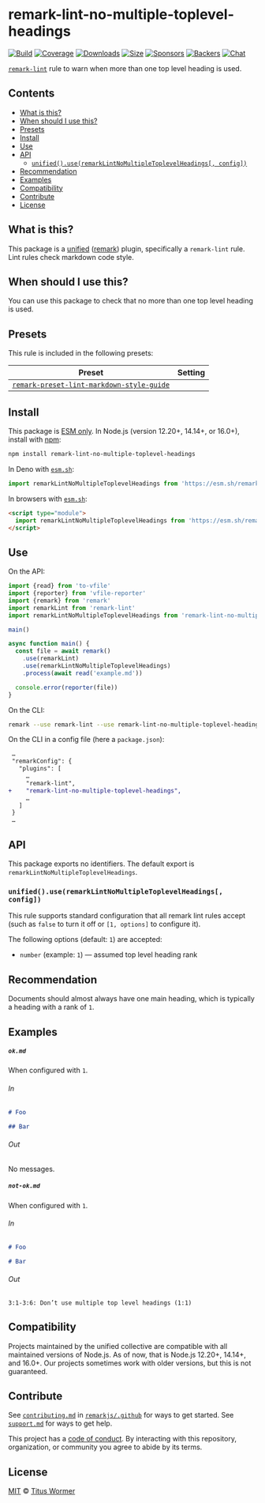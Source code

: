 <!--This file is generated-->

# remark-lint-no-multiple-toplevel-headings

[![Build][build-badge]][build]
[![Coverage][coverage-badge]][coverage]
[![Downloads][downloads-badge]][downloads]
[![Size][size-badge]][size]
[![Sponsors][sponsors-badge]][collective]
[![Backers][backers-badge]][collective]
[![Chat][chat-badge]][chat]

[`remark-lint`][mono] rule to warn when more than one top level heading is used.

## Contents

* [What is this?](#what-is-this)
* [When should I use this?](#when-should-i-use-this)
* [Presets](#presets)
* [Install](#install)
* [Use](#use)
* [API](#api)
  * [`unified().use(remarkLintNoMultipleToplevelHeadings[, config])`](#unifieduseremarklintnomultipletoplevelheadings-config)
* [Recommendation](#recommendation)
* [Examples](#examples)
* [Compatibility](#compatibility)
* [Contribute](#contribute)
* [License](#license)

## What is this?

This package is a [unified][] ([remark][]) plugin, specifically a `remark-lint`
rule.
Lint rules check markdown code style.

## When should I use this?

You can use this package to check that no more than one top level heading
is used.

## Presets

This rule is included in the following presets:

| Preset | Setting |
| - | - |
| [`remark-preset-lint-markdown-style-guide`](https://github.com/remarkjs/remark-lint/tree/main/packages/remark-preset-lint-markdown-style-guide) | |

## Install

This package is [ESM only][esm].
In Node.js (version 12.20+, 14.14+, or 16.0+), install with [npm][]:

```sh
npm install remark-lint-no-multiple-toplevel-headings
```

In Deno with [`esm.sh`][esmsh]:

```js
import remarkLintNoMultipleToplevelHeadings from 'https://esm.sh/remark-lint-no-multiple-toplevel-headings@3'
```

In browsers with [`esm.sh`][esmsh]:

```html
<script type="module">
  import remarkLintNoMultipleToplevelHeadings from 'https://esm.sh/remark-lint-no-multiple-toplevel-headings@3?bundle'
</script>
```

## Use

On the API:

```js
import {read} from 'to-vfile'
import {reporter} from 'vfile-reporter'
import {remark} from 'remark'
import remarkLint from 'remark-lint'
import remarkLintNoMultipleToplevelHeadings from 'remark-lint-no-multiple-toplevel-headings'

main()

async function main() {
  const file = await remark()
    .use(remarkLint)
    .use(remarkLintNoMultipleToplevelHeadings)
    .process(await read('example.md'))

  console.error(reporter(file))
}
```

On the CLI:

```sh
remark --use remark-lint --use remark-lint-no-multiple-toplevel-headings example.md
```

On the CLI in a config file (here a `package.json`):

```diff
 …
 "remarkConfig": {
   "plugins": [
     …
     "remark-lint",
+    "remark-lint-no-multiple-toplevel-headings",
     …
   ]
 }
 …
```

## API

This package exports no identifiers.
The default export is `remarkLintNoMultipleToplevelHeadings`.

### `unified().use(remarkLintNoMultipleToplevelHeadings[, config])`

This rule supports standard configuration that all remark lint rules accept
(such as `false` to turn it off or `[1, options]` to configure it).

The following options (default: `1`) are accepted:

* `number` (example: `1`)
  — assumed top level heading rank

## Recommendation

Documents should almost always have one main heading, which is typically a
heading with a rank of `1`.

## Examples

##### `ok.md`

When configured with `1`.

###### In

```markdown
# Foo

## Bar
```

###### Out

No messages.

##### `not-ok.md`

When configured with `1`.

###### In

```markdown
# Foo

# Bar
```

###### Out

```text
3:1-3:6: Don’t use multiple top level headings (1:1)
```

## Compatibility

Projects maintained by the unified collective are compatible with all maintained
versions of Node.js.
As of now, that is Node.js 12.20+, 14.14+, and 16.0+.
Our projects sometimes work with older versions, but this is not guaranteed.

## Contribute

See [`contributing.md`][contributing] in [`remarkjs/.github`][health] for ways
to get started.
See [`support.md`][support] for ways to get help.

This project has a [code of conduct][coc].
By interacting with this repository, organization, or community you agree to
abide by its terms.

## License

[MIT][license] © [Titus Wormer][author]

[build-badge]: https://github.com/remarkjs/remark-lint/workflows/main/badge.svg

[build]: https://github.com/remarkjs/remark-lint/actions

[coverage-badge]: https://img.shields.io/codecov/c/github/remarkjs/remark-lint.svg

[coverage]: https://codecov.io/github/remarkjs/remark-lint

[downloads-badge]: https://img.shields.io/npm/dm/remark-lint-no-multiple-toplevel-headings.svg

[downloads]: https://www.npmjs.com/package/remark-lint-no-multiple-toplevel-headings

[size-badge]: https://img.shields.io/bundlephobia/minzip/remark-lint-no-multiple-toplevel-headings.svg

[size]: https://bundlephobia.com/result?p=remark-lint-no-multiple-toplevel-headings

[sponsors-badge]: https://opencollective.com/unified/sponsors/badge.svg

[backers-badge]: https://opencollective.com/unified/backers/badge.svg

[collective]: https://opencollective.com/unified

[chat-badge]: https://img.shields.io/badge/chat-discussions-success.svg

[chat]: https://github.com/remarkjs/remark/discussions

[unified]: https://github.com/unifiedjs/unified

[remark]: https://github.com/remarkjs/remark

[mono]: https://github.com/remarkjs/remark-lint

[esm]: https://gist.github.com/sindresorhus/a39789f98801d908bbc7ff3ecc99d99c

[esmsh]: https://esm.sh

[npm]: https://docs.npmjs.com/cli/install

[health]: https://github.com/remarkjs/.github

[contributing]: https://github.com/remarkjs/.github/blob/main/contributing.md

[support]: https://github.com/remarkjs/.github/blob/main/support.md

[coc]: https://github.com/remarkjs/.github/blob/main/code-of-conduct.md

[license]: https://github.com/remarkjs/remark-lint/blob/main/license

[author]: https://wooorm.com

